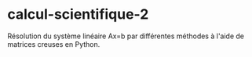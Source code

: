 # calcul-scientifique-2
Résolution du système linéaire Ax=b par différentes méthodes à l'aide de matrices creuses en Python.
